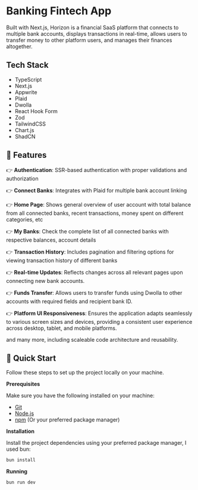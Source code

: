 # Banking Fintech App

Built with Next.js, Horizon is a financial SaaS platform that connects to multiple bank accounts, displays transactions in real-time, allows users to transfer money to other platform users, and manages their finances altogether.

## Tech Stack

- TypeScript
- Next.js
- Appwrite
- Plaid
- Dwolla
- React Hook Form
- Zod
- TailwindCSS
- Chart.js
- ShadCN

## <a name="features">🔋 Features</a>

👉 **Authentication**: SSR-based authentication with proper validations and authorization

👉 **Connect Banks**: Integrates with Plaid for multiple bank account linking

👉 **Home Page**: Shows general overview of user account with total balance from all connected banks, recent transactions, money spent on different categories, etc

👉 **My Banks**: Check the complete list of all connected banks with respective balances, account details

👉 **Transaction History**: Includes pagination and filtering options for viewing transaction history of different banks

👉 **Real-time Updates**: Reflects changes across all relevant pages upon connecting new bank accounts.

👉 **Funds Transfer**: Allows users to transfer funds using Dwolla to other accounts with required fields and recipient bank ID.

👉 **Platform UI Responsiveness**: Ensures the application adapts seamlessly to various screen sizes and devices, providing a consistent user experience across desktop, tablet, and mobile platforms.

and many more, including scaleable code architecture and reusability.

## <a name="quick-start">🤸 Quick Start</a>

Follow these steps to set up the project locally on your machine.

**Prerequisites**

Make sure you have the following installed on your machine:

- [Git](https://git-scm.com/)
- [Node.js](https://nodejs.org/en)
- [npm](https://www.npmjs.com/) (Or your preferred package manager)

**Installation**

Install the project dependencies using your preferred package manager, I used bun:

```bash
bun install
```

**Running**

```bash
bun run dev
```
